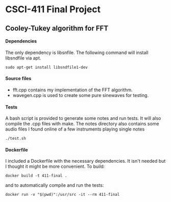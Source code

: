 # CSCI-411 Final Project
## Cooley-Tukey algorithm for FFT

#### Dependencies
The only dependency is libsnfile. The following command will install
libsndfile via apt.
```
sudo apt-get install libsndfile1-dev
```

#### Source files
* fft.cpp contains my implementation of the FFT algorithm. 
* wavegen.cpp is used to create some pure sinewaves for testing. 

#### Tests
A bash script is provided to generate some notes and run tests.
It will also compile the .cpp files with make.
The notes directory also contains some audio files I found online
of a few instruments playing single notes
```
./test.sh
```

#### Dockerfile
I included a Dockerfile with the necessary dependencies. It isn't needed but I thought it might
be more convenient. To build:
```
docker build -t 411-final .
```
and to automatically compile and run the tests:
```
docker run -v "$(pwd)":/usr/src -it --rm 411-final
```